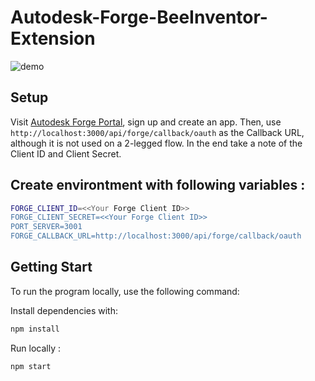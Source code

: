 # Autodesk-Forge-BeeInventor-Extension

![demo](https://github.com/suryakumara/Autodesk-Forge-BeeInventor-Extension/blob/main/bee.gif)

## Setup

Visit [Autodesk Forge Portal](https://forge.autodesk.com/), sign up and create an app.
Then, use `http://localhost:3000/api/forge/callback/oauth` as the Callback URL, although it is not used on a 2-legged flow. In the end take a note of the Client ID and Client Secret.

## Create environtment with following variables :

```sh
FORGE_CLIENT_ID=<<Your Forge Client ID>>
FORGE_CLIENT_SECRET=<<Your Forge Client ID>>
PORT_SERVER=3001
FORGE_CALLBACK_URL=http://localhost:3000/api/forge/callback/oauth
```

## Getting Start

To run the program locally, use the following command:

Install dependencies with:

```sh
npm install
```

Run locally :

```sh
npm start
```
